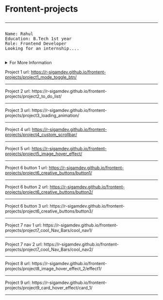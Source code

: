# Frontent-projects <hr>

<pre>
Name: Rahul
Education: B.Tech 1st year
Role: Frontend Developer
Looking for an internship....
    
</pre>
<details>
    <summary>For More Information</summary>
    <pre>
    I completed my pre-university course in IIIT Nuzvid.
    I am good at HTML, CSS & JAVASCRIPT.
    I love learning something new everyday.
    </pre>
</details>

Project 1 url: https://r-sigamdev.github.io/frontent-projects/project1_mode_toggle_btn/

<hr>
Project 2 url: https://r-sigamdev.github.io/frontent-projects/project2_to_do_list/
<hr>
Project 3 url: https://r-sigamdev.github.io/frontent-projects/project3_loading_animation/
<hr>

Project 4 url: https://r-sigamdev.github.io/frontent-projects/project4_custom_scrollbar/

<hr>

Project 5 url: https://r-sigamdev.github.io/frontent-projects/project5_image_hover_effect/

<hr>

Project 6 button 1 url: https://r-sigamdev.github.io/frontent-projects/project6_creative_buttons/button1/

<hr>

Project 6 button 2 url: https://r-sigamdev.github.io/frontent-projects/project6_creative_buttons/button2/

<hr>
Project 6 button 3 url: https://r-sigamdev.github.io/frontent-projects/project6_creative_buttons/button3/
<hr>
Project 7 nav 1 url: https://r-sigamdev.github.io/frontent-projects/project7_cool_Nav_Bars/cool_nav1/
<hr>
Project 7 nav 2 url: https://r-sigamdev.github.io/frontent-projects/project7_cool_Nav_Bars/cool_nav2/
<hr>
Project 8 url: https://r-sigamdev.github.io/frontent-projects/project8_image_hover_effect_2/effect1/
<hr>
Project 9 url: https://r-sigamdev.github.io/frontent-projects/project9_card_hover_effect/card_1/
<hr>
